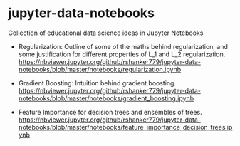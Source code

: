 # jupyter-data-notebooks
Collection of educational data science ideas in Jupyter Notebooks

 *  Regularization: Outline of some of the maths behind regularization, and some justification for different properties of L_1 and L_2 regularization. 
  https://nbviewer.jupyter.org/github/rshanker779/jupyter-data-notebooks/blob/master/notebooks/regularization.ipynb
 
* Gradient Boosting: Intuition behind gradient boosting.
https://nbviewer.jupyter.org/github/rshanker779/jupyter-data-notebooks/blob/master/notebooks/gradient_boosting.ipynb

* Feature Importance for decision trees and ensembles of trees. https://nbviewer.jupyter.org/github/rshanker779/jupyter-data-notebooks/blob/master/notebooks/feature_importance_decision_trees.ipynb

